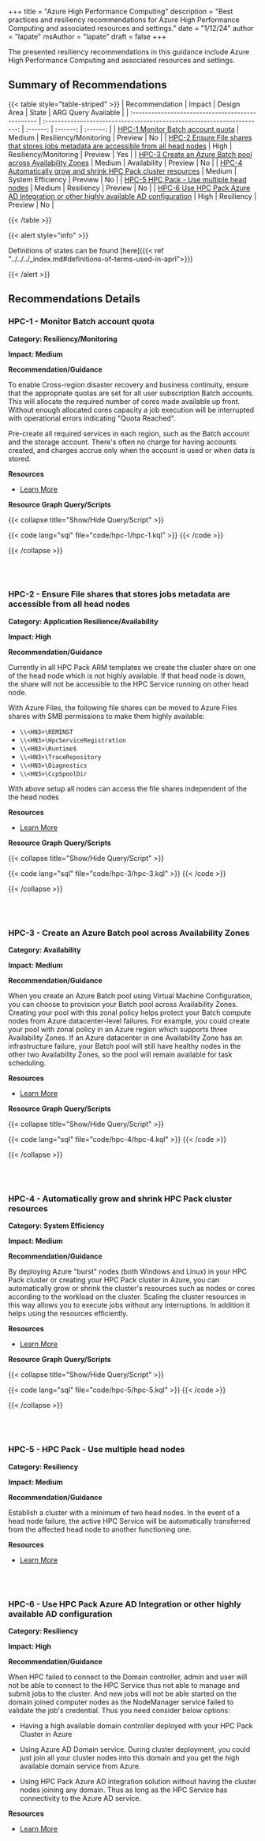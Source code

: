 +++
title = "Azure High Performance Computing"
description = "Best practices and resiliency recommendations for Azure High Performance Computing and associated resources and settings."
date = "1/12/24"
author = "lapate"
msAuthor = "lapate"
draft = false
+++

The presented resiliency recommendations in this guidance include Azure High Performance Computing and associated resources and settings.

## Summary of Recommendations

{{< table style="table-striped" >}}
|  Recommendation                                   |      Impact         |  Design Area         |  State            | ARG Query Available |
| :------------------------------------------------ | :---------------------------------------------------------------------: | :------:        | :------:          | :------:          |
| [HPC-1 Monitor Batch account quota](#hpc-1---monitor-batch-account-quota)  | Medium |  Resiliency/Monitoring | Preview |       No        |
| [HPC-2 Ensure File shares that stores jobs metadata are accessible from all head nodes](#hpc-2---ensure-file-shares-that-stores-jobs-metadata-are-accessible-from-all-head-nodes)  | High |  Resiliency/Monitoring | Preview |       Yes        |
| [HPC-3 Create an Azure Batch pool across Availability Zones](#hpc-3---create-an-azure-batch-pool-across-availability-zones)  | Medium |  Availability | Preview |       No        |
| [HPC-4 Automatically grow and shrink HPC Pack cluster resources](#hpc-4---automatically-grow-and-shrink-hpc-pack-cluster-resources)  | Medium |  System Efficiency | Preview |       No        |
| [HPC-5 HPC Pack - Use multiple head nodes](#hpc-5---hpc-pack---use-multiple-head-nodes)  | Medium |  Resiliency | Preview |       No        |
| [HPC-6 Use HPC Pack Azure AD Integration or other highly available AD configuration](#hpc-6---use-hpc-pack-azure-ad-integration-or-other-highly-available-ad-configuration)  | High |  Resiliency | Preview |       No        |

{{< /table >}}

{{< alert style="info" >}}

Definitions of states can be found [here]({{< ref "../../../_index.md#definitions-of-terms-used-in-aprl">}})

{{< /alert >}}

## Recommendations Details

### HPC-1 - Monitor Batch account quota

**Category: Resiliency/Monitoring**

**Impact: Medium**

**Recommendation/Guidance**

To enable Cross-region disaster recovery and business continuity, ensure that the appropriate quotas are set for all user subscription Batch accounts. This will allocate the required number of cores made available up front. Without enough allocated cores capacity a job execution will be interrupted with operational errors indicating "Quota Reached".

Pre-create all required services in each region, such as the Batch account and the storage account. There's often no charge for having accounts created, and charges accrue only when the account is used or when data is stored.

**Resources**

- [Learn More](https://learn.microsoft.com/en-us/azure/reliability/reliability-batch#cross-region-disaster-recovery-and-business-continuity)

**Resource Graph Query/Scripts**

{{< collapse title="Show/Hide Query/Script" >}}

{{< code lang="sql" file="code/hpc-1/hpc-1.kql" >}} {{< /code >}}

{{< /collapse >}}

<br><br>

### HPC-2 - Ensure File shares that stores jobs metadata are accessible from all head nodes

**Category: Application Resilience/Availability**

**Impact: High**

**Recommendation/Guidance**

Currently in all HPC Pack ARM templates we create the cluster share on one of the head node which is not highly available. If that head node is down, the share will not be accessible to the HPC Service running on other head node.

With Azure Files, the following file shares can be moved to Azure Files shares with SMB permissions to make them highly available:

- `\\<HN3>\REMINST`
- `\\<HN3>\HpcServiceRegistration`
- `\\<HN3>\Runtime$`
- `\\<HN3>\TraceRepository`
- `\\<HN3>\Diagnostics`
- `\\<HN3>\CcpSpoolDir`

With above setup all nodes can access the file shares independent of the the head nodes

**Resources**

- [Learn More](https://learn.microsoft.com/en-us/powershell/high-performance-computing/hpcpack-ha-cloud?view=hpc19-ps#hpc-pack-cluster-shares)

**Resource Graph Query/Scripts**

{{< collapse title="Show/Hide Query/Script" >}}

{{< code lang="sql" file="code/hpc-3/hpc-3.kql" >}} {{< /code >}}

{{< /collapse >}}

<br><br>

### HPC-3 - Create an Azure Batch pool across Availability Zones

**Category: Availability**

**Impact: Medium**

**Recommendation/Guidance**

When you create an Azure Batch pool using Virtual Machine Configuration, you can choose to provision your Batch pool across Availability Zones. Creating your pool with this zonal policy helps protect your Batch compute nodes from Azure datacenter-level failures.
For example, you could create your pool with zonal policy in an Azure region which supports three Availability Zones. If an Azure datacenter in one Availability Zone has an infrastructure failure, your Batch pool will still have healthy nodes in the other two Availability Zones, so the pool will remain available for task scheduling.

**Resources**

- [Learn More](https://learn.microsoft.com/en-us/azure/batch/create-pool-availability-zones)

**Resource Graph Query/Scripts**

{{< collapse title="Show/Hide Query/Script" >}}

{{< code lang="sql" file="code/hpc-4/hpc-4.kql" >}} {{< /code >}}

{{< /collapse >}}

<br><br>

### HPC-4 - Automatically grow and shrink HPC Pack cluster resources

**Category: System Efficiency**

**Impact: Medium**

**Recommendation/Guidance**

By deploying Azure "burst" nodes (both Windows and Linux) in your HPC Pack cluster or creating your HPC Pack cluster in Azure, you can automatically grow or shrink the cluster's resources such as nodes or cores according to the workload on the cluster. Scaling the cluster resources in this way allows you to execute jobs without any interruptions. In addition it helps using the resources efficiently.

**Resources**

- [Learn More](https://learn.microsoft.com/en-us/powershell/high-performance-computing/hpcpack-auto-grow-shrink?view=hpc19-ps)

**Resource Graph Query/Scripts**

{{< collapse title="Show/Hide Query/Script" >}}

{{< code lang="sql" file="code/hpc-5/hpc-5.kql" >}} {{< /code >}}

{{< /collapse >}}

<br><br>

### HPC-5 - HPC Pack - Use multiple head nodes

**Category: Resiliency**

**Impact: Medium**

**Recommendation/Guidance**

Establish a cluster with a minimum of two head nodes. In the event of a head node failure, the active HPC Service will be automatically transferred from the affected head node to another functioning one.

**Resources**

- [Learn More](https://learn.microsoft.com/en-us/powershell/high-performance-computing/hpcpack-ha-cloud?view=hpc19-ps#dealing-with-head-node-failure)

<br><br>

### HPC-6 - Use HPC Pack Azure AD Integration or other highly available AD configuration

**Category: Resiliency**

**Impact: High**

**Recommendation/Guidance**

When HPC failed to connect to the Domain controller, admin and user will not be able to connect to the HPC Service thus not able to manage and submit jobs to the cluster. And new jobs will not be able started on the domain joined computer nodes as the NodeManager service failed to validate the job's credential. Thus you need consider below options:

- Having a high available domain controller deployed with your HPC Pack Cluster in Azure

- Using Azure AD Domain service. During cluster deployment, you could just join all your cluster nodes into this domain and you get the high available domain service from Azure.

- Using HPC Pack Azure AD integration solution without having the cluster nodes joining any domain. Thus as long as the HPC Service has connectivity to the Azure AD service.

**Resources**

- [Learn More](https://learn.microsoft.com/en-us/powershell/high-performance-computing/hpcpack-ha-cloud?view=hpc19-ps#dealing-with-ad-failure)

<br><br>
